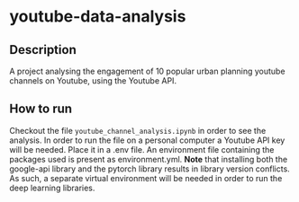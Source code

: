 # youtube-data-analysis

## Description

A project analysing the engagement of 10 popular urban planning youtube channels on Youtube, using the Youtube API.

## How to run

Checkout the file `youtube_channel_analysis.ipynb` in order to see the analysis.
In order to run the file on a personal computer a Youtube API key will be needed. Place it in a .env file.
An environment file containing the packages used is present as environment.yml. 
**Note** that installing both the google-api library and the pytorch library results in library version conflicts. As such, a separate virtual environment will be needed in order to run the deep learning libraries.